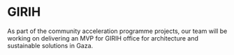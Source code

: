 # GIRIH
As part of the community acceleration programme projects, our team will be working on delivering an MVP for GIRIH office for architecture and sustainable solutions in Gaza.
